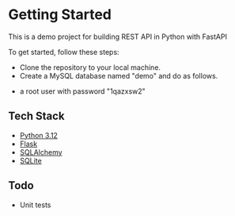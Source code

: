 # Getting Started

This is a demo project for building REST API in Python with FastAPI

To get started, follow these steps:

* Clone the repository to your local machine.
* Create a MySQL database named "demo" and do as follows.

- a root user with password "1qazxsw2"

## Tech Stack

* [Python 3.12](https://www.python.org)
* [Flask](https://flask.palletsprojects.com/en/3.0.x/)
* [SQLAlchemy](https://www.sqlalchemy.org)
* [SQLite](https://www.sqlite.org)
  
## Todo

* Unit tests
